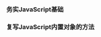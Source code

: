 <!--
 * @Description: readme
 * @Author: ganbowen
 * @Date: 2019-08-08 21:42:51
 * @LastEditTime: 2019-08-08 21:46:28
 * @LastEditors: Please set LastEditors
 -->
### 务实JavaScript基础
### 复写JavaScript内置对象的方法